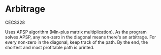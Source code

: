 # Arbitrage
 CECS328
 
 Uses APSP algorithm (Min-plus matrix multiplication).
 As the program solves APSP, any non-zero in the diagonal means there's an arbitrage.
 For every non-zero in the diagonal, keep track of the path.
 By the end, the shortest and most profitable path is printed.
